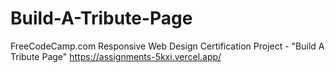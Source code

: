 # Build-A-Tribute-Page

FreeCodeCamp.com Responsive Web Design Certification Project - "Build A Tribute Page"
https://assignments-5kxi.vercel.app/